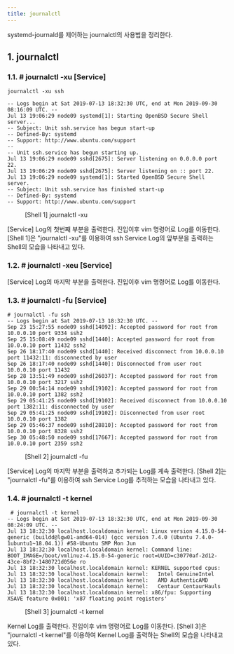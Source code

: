```yaml
---
title: journalctl
---
```


systemd-journald를 제어하는 journalctl의 사용법을 정리한다.

## 1. journalctl

### 1.1. # journalctl -xu [Service]

```shell
journalctl -xu ssh

-- Logs begin at Sat 2019-07-13 18:32:30 UTC, end at Mon 2019-09-30 08:16:09 UTC. --
Jul 13 19:06:29 node09 systemd[1]: Starting OpenBSD Secure Shell server...
-- Subject: Unit ssh.service has begun start-up
-- Defined-By: systemd
-- Support: http://www.ubuntu.com/support
--
-- Unit ssh.service has begun starting up.
Jul 13 19:06:29 node09 sshd[2675]: Server listening on 0.0.0.0 port 22.
Jul 13 19:06:29 node09 sshd[2675]: Server listening on :: port 22.
Jul 13 19:06:29 node09 systemd[1]: Started OpenBSD Secure Shell server.
-- Subject: Unit ssh.service has finished start-up
-- Defined-By: systemd
-- Support: http://www.ubuntu.com/support
```
<figure>
<figcaption class="caption">[Shell 1] journalctl -xu</figcaption>
</figure>

[Service] Log의 첫번째 부분을 출력한다. 진입이후 vim 명령어로 Log를 이동한다. [Shell 1]은 "journalctl -xu"를 이용하여 ssh Service Log의 앞부분을 출력하는 Shell의 모습을 나타내고 있다.

### 1.2. # journalctl -xeu [Service]

[Service] Log의 마지막 부분을 출력한다. 진입이후 vim 명령어로 Log를 이동한다.

### 1.3. # journalctl -fu [Service]

```shell
# journalctl -fu ssh
-- Logs begin at Sat 2019-07-13 18:32:30 UTC. --
Sep 23 15:27:55 node09 sshd[14092]: Accepted password for root from 10.0.0.10 port 9334 ssh2
Sep 25 15:08:49 node09 sshd[1440]: Accepted password for root from 10.0.0.10 port 11432 ssh2
Sep 26 18:17:40 node09 sshd[1440]: Received disconnect from 10.0.0.10 port 11432:11: disconnected by user
Sep 26 18:17:40 node09 sshd[1440]: Disconnected from user root 10.0.0.10 port 11432
Sep 28 13:51:49 node09 sshd[26037]: Accepted password for root from 10.0.0.10 port 3217 ssh2
Sep 29 00:54:14 node09 sshd[19102]: Accepted password for root from 10.0.0.10 port 1382 ssh2
Sep 29 05:41:25 node09 sshd[19102]: Received disconnect from 10.0.0.10 port 1382:11: disconnected by user
Sep 29 05:41:25 node09 sshd[19102]: Disconnected from user root 10.0.0.10 port 1382
Sep 29 05:46:37 node09 sshd[28810]: Accepted password for root from 10.0.0.10 port 8328 ssh2
Sep 30 05:48:50 node09 sshd[17667]: Accepted password for root from 10.0.0.10 port 2359 ssh2
```
<figure>
<figcaption class="caption">[Shell 2] journalctl -fu</figcaption>
</figure>

[Service] Log의 마지막 부분을 출력하고 추가되는 Log를 계속 출력한다. [Shell 2]는 "journalctl -fu"를 이용하여 ssh Service Log를 추적하는 모습을 나타내고 있다.

### 1.4. # journalctl -t kernel

```
 # journalctl -t kernel
-- Logs begin at Sat 2019-07-13 18:32:30 UTC, end at Mon 2019-09-30 08:24:09 UTC. --
Jul 13 18:32:30 localhost.localdomain kernel: Linux version 4.15.0-54-generic (buildd@lgw01-amd64-014) (gcc version 7.4.0 (Ubuntu 7.4.0-1ubuntu1~18.04.1)) #58-Ubuntu SMP Mon Jun
Jul 13 18:32:30 localhost.localdomain kernel: Command line: BOOT_IMAGE=/boot/vmlinuz-4.15.0-54-generic root=UUID=c30770af-2d12-43ce-8bf2-1480721d056e ro
Jul 13 18:32:30 localhost.localdomain kernel: KERNEL supported cpus:
Jul 13 18:32:30 localhost.localdomain kernel:   Intel GenuineIntel
Jul 13 18:32:30 localhost.localdomain kernel:   AMD AuthenticAMD
Jul 13 18:32:30 localhost.localdomain kernel:   Centaur CentaurHauls
Jul 13 18:32:30 localhost.localdomain kernel: x86/fpu: Supporting XSAVE feature 0x001: 'x87 floating point registers'
```
<figure>
<figcaption class="caption">[Shell 3] journalctl -t kernel </figcaption>
</figure>

Kernel Log를 출력한다. 진입이후 vim 명령어로 Log를 이동한다. [Shell 3]은 "journalctl -t kernel"를 이용하여 Kernel Log를 출력하는 Shell의 모습을 나타내고 있다.
